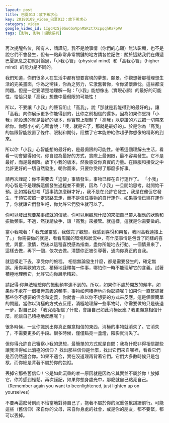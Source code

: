 ```yaml
---
layout: post
title: 巴夏013：放下希求心
key: 20180109_video_巴夏013：放下希求心
category: video
google_video_id: 1IgcNzSj0SuCGoVpnMSKzt7XcpqqhRaFpVA
tags: [影片, 影片｜編號系列]
---
```



再次提醒各位，所有人，請謹記。我不是說事情（你們的心願）無法彰顯，也不是說它們不會發生，但有一點非常非常關鍵的地方請各位記住：關於這點我們在傳遞巴夏訊息之初就討論過，「小我心智」（physical mind）和「高我心智」（higher mind）的能力是不同的。

我們知道，你們很多人在生活中都有想要實現的夢想、願景，你觀想著那種理想生活的完美畫面，你為之嚮往，你為之努力，它激奮著你，令你滿懷熱忱。這些都沒問題。但是一定要清楚地理解一點：「小我」能想像出（實現心願）的最好的可能性，恰恰只是「高我」想像中最侷限的可能性！

所以，不要讓「小我」的聲音阻止「高我」，說「那就是我能得到的最好的」。讓「高我」向你展示更多你能得到的，比你之前相信的還多。因為如果你堅持「小我」能設想的就是最好的版本，你實際上限制了「高我」以更讚的方式把一切帶來給你。你那小小的心智會說：「噢，就是它了，那就是最好的」。於是你為「高我」的無限智能設置了條件、限制和期待，阻擋了它本能帶給你超乎你想像的精彩的到來。

所以你「小我」心智能想的最好的，是最侷限的可能性。帶著這個理解去生活，看看一切會變得如何。你自認為最好的方式，實際上最侷限，最不容易發生。它不是最好，而是最侷限。放下小我的版本，然後感受你真實的力量。在臣服和接受之中允許更好的一切自然發生，朝你而來，只要你受得了那麼多好事。

請再次謹記：你不需要去「迫使」事情發生，事物已經在自行運作了。 「小我」的心智是不是理解這個發生過程並不重要，因為「小我」一旦開始思考，就開始干預。比如當我思考「這事該怎麼辦才好」，我不是在允許它發生，我是在催促它發生，干預它按照一定思路去走，而不是信任事物的自行運作。如果事情已經在運作了，你就讓它們發生吧，你允許它們發生就可以了。

你可以發出想要某事成就的信號，你可以用觀想什麼的來把自己帶入相應的狀態和振動頻率。不過，然後請放手，讓「高我」來接管。就這樣，這就是你需要做的。

當小我喊著：「 我充滿靈感，我做完了觀想，我感到喜悅和興奮，我同高我連接上了。」 你需要做的就是，看看周圍的環境和狀況中，有什麼事情是包含了同樣的喜悅，興奮，激情，然後以這種喜悅感為指南，盡你所能地去行動。一個情景來了，這樣去做，再下一個，依次去做。清楚你正被引導著，通向你真正的自我。

就這樣走下去，享受你的旅程。 相信無論發生什麼，都是需要發生的，確定無誤。用你喜歡的方式，積極地詮釋每一件事，哪怕你一時不能理解它的含義。試著積極地理解它，允許它向你展示精彩。

請記得:你無法經驗你的振動頻率達不到的。所以，如果你不處於開放的頻率，如果你不處在一個積極意義的頻率，事物如何積極地向你彰顯呢？如果你一直緊抓著那些你不想要的信念和定義，你就會一直以你不想要的方式來反應。這是個很簡單的問題。當你以消極的方式去反應，消極地理解一些事物時，你需要做的只是後退一步，對自己說: 「我究竟相信了什麼，會讓自己如此消極反應？我更願意相信什麼，能讓自己積極地反應呢？」

很多時候，一旦你識別出你真正願意相信的東西，消極的事物就消失了。它消失了，不需要更多的手段。很多時候，僅僅點亮一盞燈，陰影就消失了。

但你得允許自己審察小我的思想，最簡單的方式就是自問：我為什麼非得相信那些讓我活得如此消極的信仰？ 找出那些信仰是什麼，找出它們來自哪裡，看看它們是否仍然適合你。如果不適合，實在沒道理再背著它們。它們大多數時候只是包袱，而你總是背著不屬於你的包袱。

丟掉它那些舊信仰！它是如此沉重的唯一原因就是因為它其實並不屬於你！放掉它，你將感到輕鬆。再次謹記，如果你想身處光中，那麼就自己點亮自己。（Remember again you want to beenlightened, just lighten up on yourselves）

不要再這麼苛刻而不恰當地對待自己了，拖著不屬於你的沉重包袱蹣跚前行。可能這些（舊信仰）來自你的父母，來自你身處的社會，或是你的朋友，都不要緊，都可以丟掉。
